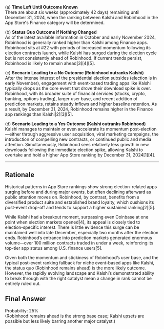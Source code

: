 (a) **Time Left Until Outcome Known**  
There are about six weeks (approximately 42 days) remaining until December 31, 2024, when the ranking between Kalshi and Robinhood in the App Store's Finance category will be determined.

(b) **Status Quo Outcome if Nothing Changed**  
As of the latest available information in October and early November 2024, Robinhood is generally ranked higher than Kalshi among Finance apps. Robinhood sits at #22 with periods of increased momentum following its election contracts launch, while Kalshi has surged during the election cycle but is not consistently ahead of Robinhood. If current trends persist, Robinhood is likely to remain ahead[3][4][5].

(c) **Scenario Leading to a No Outcome (Robinhood outranks Kalshi)**  
After the intense interest of the presidential election subsides (election is in early November), engagement with event-based trading apps like Kalshi typically drops as the core event that drove their download spike is over. Robinhood, with its broader suite of financial services (stocks, crypto, banking, options trading), larger user base, and recent addition of prediction markets, retains steady inflows and higher baseline retention. As a result, by December 31, 2024, Robinhood remains higher in the Finance app rankings than Kalshi[2][3][5].

(d) **Scenario Leading to a Yes Outcome (Kalshi outranks Robinhood)**  
Kalshi manages to maintain or even accelerate its momentum post-election—either through aggressive user acquisition, viral marketing campaigns, the introduction of compelling new contracts, or continued public and media attention. Simultaneously, Robinhood sees relatively less growth in new downloads following the immediate election spike, allowing Kalshi to overtake and hold a higher App Store ranking by December 31, 2024[1][4].

---

## Rationale

Historical patterns in App Store rankings show strong election-related apps surging before and during major events, but often declining afterward as public attention moves on. Robinhood, by contrast, benefits from a diversified product suite and established brand loyalty, which cushions its post-event drop-off and tends to support a higher sustained ranking[2][5].

While Kalshi had a breakout moment, surpassing even Coinbase at one point when election markets opened[4], its appeal is closely tied to election-specific interest. There is little evidence this surge can be maintained well into late December, especially two months after the election ends. Robinhood’s entrance into prediction markets generated enormous volume—over 100 million contracts traded in under a week, reinforcing its top-tier app status among U.S. finance users[5].

Given both the momentum and stickiness of Robinhood’s user base, and the typical post-event ranking fallback for niche event-based apps like Kalshi, the status quo (Robinhood remains ahead) is the more likely outcome. However, the rapidly evolving landscape and Kalshi’s demonstrated ability to break through with the right catalyst mean a change in rank cannot be entirely ruled out.

## Final Answer

Probability: 25%  
(Robinhood remains ahead is the strong base case; Kalshi upsets are possible but less likely barring another major catalyst.)